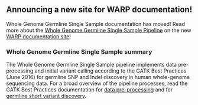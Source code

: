 ## Announcing a new site for WARP documentation!

Whole Genome Germline Single Sample documentation has moved! Read more about the [Whole Genome Germline Single Sample Pipeline](https://broadinstitute.github.io/warp/documentation/Pipelines/Whole_Genome_Germline_Single_Sample_Pipeline/) on the new [WARP documentation site](https://broadinstitute.github.io/warp/)!

### Whole Genome Germline Single Sample summary

The Whole Genome Germline Single Sample pipeline implements data pre-processing and initial variant calling according to the GATK Best Practices (June 2016) for germline SNP and Indel discovery in human whole-genome sequencing data. For a broad overview of the pipeline processes, read the GATK Best Practices documentation for [data pre-processing](https://gatk.broadinstitute.org/hc/en-us/articles/360035535912) and for [germline short variant discovery](https://gatk.broadinstitute.org/hc/en-us/articles/360035535932).